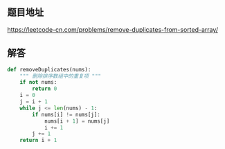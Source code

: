 ## 题目地址
https://leetcode-cn.com/problems/remove-duplicates-from-sorted-array/

## 解答
```py
def removeDuplicates(nums):
    """ 删除排序数组中的重复项 """
    if not nums:
        return 0
    i = 0
    j = i + 1
    while j <= len(nums) - 1:
        if nums[i] != nums[j]:
            nums[i + 1] = nums[j]
            i += 1
        j += 1
    return i + 1
```